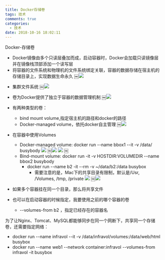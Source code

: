 ```yaml
---
title: Docker存储卷
tags: 技术
comments: true
categories:
  - 技术
date: 2018-10-16 18:02:11
---
```


Docker-存储卷

- Docker镜像由多个只读层叠加而成，启动容器时，Docker会加载只读镜像层并在镜像栈顶部添加一个读写层
- 将容器的文件系统和物理机的文件系统绑定关联，容器的数据存储在宿主机的存储目录上，实现数据生命永久
￼![](https://ws2.sinaimg.cn/large/006tNbRwgy1fwa7zou50oj30qu0iqmz7.jpg)
<!--more-->

- 集群文件系统
￼![](https://ws1.sinaimg.cn/large/006tNbRwgy1fwa819mgtjj30uq0li76u.jpg)

- 卷为Docker提供了独立于容器的数据管理机制
￼![](https://ws4.sinaimg.cn/large/006tNbRwgy1fwa81fttovj30xw0f4mzl.jpg)

- 有两种类型的卷：
    - bind mount volume,指定宿主机的路径和docker的路径
    - Docker-managed volume，依托docker自主管理
￼![](https://ws4.sinaimg.cn/large/006tNbRwgy1fwa81kxnu2j30xa0ceac4.jpg)

- 在容器中使用Volumes
    - Docker-managed volume: docker run --name bbox1 --it -v /data/ busybody
![](https://ws2.sinaimg.cn/large/006tNbRwgy1fwa81uyysvj30tg098t9v.jpg)
￼![](https://ws3.sinaimg.cn/large/006tNbRwgy1fwa81ydvc0j30ok0om771.jpg)
![](https://ws4.sinaimg.cn/large/006tNbRwgy1fwa820f69qj31js0ggdic.jpg)
￼
    - Bind-mount volume: docker run -it -v HOSTDIR:VOLUMEDIR --name bbox2 busybody
        - docker run --name b2 -it --rm -v ~/data/b2:/data busybox
            - 需要注意的是，Mac下的共享目录有限制，默认是/Usr, /Volumes, /tmp, /private
![](https://ws1.sinaimg.cn/large/006tNbRwgy1fwa82dhu4xj30tk05w0tg.jpg)
￼![](https://ws2.sinaimg.cn/large/006tNbRwgy1fwa82ekarrj30ek056q3a.jpg)

- 如果多个容器挂在同一个目录，那么将共享文件
- 也可以在启动容器的时候指定，我要使用之前的哪个容器的卷
    -  --volumes-from b2 ，指定已经存在的容器名

为了让Nginx、Tomcat、MySQL都能够同步在同一个网断下，共享同一个存储卷，还需要指定网络：
- docker run --name infravol --it -v /data/infravol/volumes:/data/web/html busybox
- docker run --name web1 --network container:infravol --volumes-from infravol -it busybox
